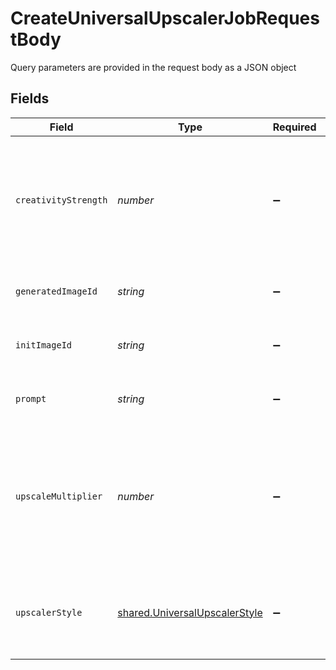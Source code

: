 # CreateUniversalUpscalerJobRequestBody

Query parameters are provided in the request body as a JSON object


## Fields

| Field                                                                                  | Type                                                                                   | Required                                                                               | Description                                                                            |
| -------------------------------------------------------------------------------------- | -------------------------------------------------------------------------------------- | -------------------------------------------------------------------------------------- | -------------------------------------------------------------------------------------- |
| `creativityStrength`                                                                   | *number*                                                                               | :heavy_minus_sign:                                                                     | The creativity strength of the universal upscaler, must be integer between 1 and 10    |
| `generatedImageId`                                                                     | *string*                                                                               | :heavy_minus_sign:                                                                     | The ID of the generated image                                                          |
| `initImageId`                                                                          | *string*                                                                               | :heavy_minus_sign:                                                                     | The ID of the init image uploaded                                                      |
| `prompt`                                                                               | *string*                                                                               | :heavy_minus_sign:                                                                     | The prompt for the universal upscaler                                                  |
| `upscaleMultiplier`                                                                    | *number*                                                                               | :heavy_minus_sign:                                                                     | The upscale multiplier of the universal upscaler, must be number between 1.00 and 2.00 |
| `upscalerStyle`                                                                        | [shared.UniversalUpscalerStyle](../../../sdk/models/shared/universalupscalerstyle.md)  | :heavy_minus_sign:                                                                     | The style to upscale images using universal upscaler with.                             |